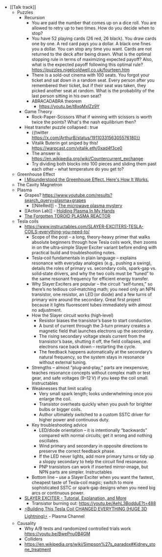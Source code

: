- [[Talk track]]
	- Puzzles
		- Recursion
			- You are paid the number that comes up on a dice roll. You are allowed to retry up to two times. How do you decide when to stop?
			- You have 52 playing cards (26 red, 26 black). You draw cards one by one. A red card pays you a dollar. A black one fines you a dollar. You can stop any time you want. Cards are not returned to the deck after being drawn. What is the optimal stopping rule in terms of maximizing expected payoff? Also, what is the expected payoff following this optimal rule?
			  https://puzzles.nigelcoldwell.co.uk/fourteen.htm
			- There is a sold-out cinema with 100 seats. You forgot your ticket and sat down in a random seat. Every person after you remembered their ticket, but if their seat was taken, they picked another seat at random. What is the probability of the last person sitting in his own seat?
			- ABRACADABRA theorem
				- https://youtu.be/t8xqMxlZz9Y
		- Game Theory
			- Rock-Paper-Scissors
			  What if winning with scissors is worth twice the points? What's the nash equilibrium then?
		- Heat transfer puzzle
		  collapsed:: true
			- {{twitter https://x.com/ArthurB/status/1911033156305576180}}
			- Vitalik Buterin got sniped by this!
			  https://warpcast.com/vitalik.eth/0xad4f3ce0
			- The answer is https://en.wikipedia.org/wiki/Countercurrent_exchange
			- Try dividing both blocks into 100 pieces and sliding them past each other - what temperature do you get to?
	- Greenhouse Effect
		- [I Misunderstood the Greenhouse Effect. Here's How It Works.](https://youtu.be/oqu5DjzOBF8?t=43)
	- The Cavity Magnetron
	- Plasma
		- Grapes?
		  https://www.youtube.com/results?search_query=plasma+grapes
			- [[NileRed]] - [The microwave plasma mystery](https://youtu.be/l0u8Vtf2GoQ)
		- [[Action Lab]] - [Holding Plasma In My Hands](https://youtu.be/X-QgC6Trns4)
		- [The Forgotten TOROID PLASMA REACTOR](https://youtu.be/Rw3sfhW3Bt0)
	- Tesla coils
		- https://www.instructables.com/SLAYER-EXCITERS-TESLA-COILS-everything-you-need-to/
			- Scope of the post – a long, theory‑heavy primer that walks absolute beginners through how Tesla coils work, then zooms in on the ultra‑simple Slayer Exciter variant before ending with practical build and troubleshooting notes.
			- Tesla‑coil fundamentals in plain language – explains resonance with everyday analogies (e.g., pushing a swing), details the roles of primary vs. secondary coils, spark‑gap vs. solid‑state drivers, and why the two coils must be “tuned” to the same resonant frequency for efficient energy transfer.
			- Why Slayer Exciters are popular – the circuit “self‑tunes,” so there’s no tedious coil‑matching math; you need only an NPN transistor, one resistor, an LED (or diode) and a few turns of primary wire around the secondary. Great first project because it lights fluorescent tubes immediately with almost no adjustment.
			- How the Slayer circuit works (high‑level)
				- Resistor biases the transistor’s base to start conduction.
				- A burst of current through the 3‑turn primary creates a magnetic field that launches electrons up the secondary.
				- The rising secondary voltage steals current from the transistor’s base, shutting it off, the field collapses, and electrons race back down – restarting the cycle.
				- The feedback happens automatically at the secondary’s natural frequency, so the system stays in resonance without external tuning.
			- Strengths – almost “plug‑and‑play,” parts are inexpensive, teaches resonance concepts without complex math or test gear, and safe voltages (9–12 V) if you keep the coil small. 
			  Instructables
			- Weaknesses that limit scaling
				- Very small spark length; looks underwhelming once you enlarge the coil.
				- Transistor overheats quickly when you push for brighter bulbs or bigger coils.
				- Author ultimately switched to a custom SSTC driver for higher power and continuous duty.
			- Key troubleshooting advice
				- LED/diode orientation – it is intentionally “backwards” compared with normal circuits; get it wrong and nothing oscillates.
				- Wind primary and secondary in opposite directions to preserve the correct feedback phase.
				- If the LED never lights, add more primary turns or tidy up a sloppy secondary to help the circuit find resonance.
				- PNP transistors can work if inserted mirror‑image, but NPN parts are simpler. 
				  Instructables
			- Bottom line – use a Slayer Exciter when you want the fastest, cheapest taste of Tesla‑coil magic; switch to more sophisticated SSTC or spark‑gap designs when you need big arcs or continuous power.
		- [SLAYER EXCITER - Tutorial, Explanation, and More](https://youtu.be/AehL3BodduE)
			- Transistor burning out: https://youtu.be/AehL3BodduE?t=488
		- [⚡Building This Tesla Coil CHANGED EVERYTHING (HUGE 3D Lightning)⚡](https://youtu.be/wWIeUsnqkRk) - Plasma Channel
	- Causality
		- Why A/B tests and randomized controlled trials work
		  https://youtu.be/BwePnu0B4GM
		- Colliders
		- https://en.wikipedia.org/wiki/Simpson%27s_paradox#Kidney_stone_treatment